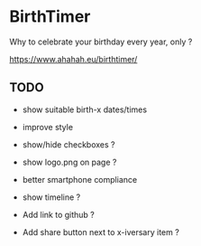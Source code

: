 # BirthTimer

Why to celebrate your birthday every year, only ?

https://www.ahahah.eu/birthtimer/

## TODO

- show suitable birth-x dates/times

- improve style
- show/hide checkboxes ?
- show logo.png on page ?
- better smartphone compliance
- show timeline ?
- Add link to github ?
- Add share button next to x-iversary item ?

